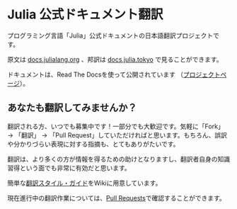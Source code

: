Julia 公式ドキュメント翻訳
==========================

プログラミング言語「Julia」公式ドキュメントの日本語翻訳プロジェクトです。

原文は [docs.julialang.org](http://docs.julialang.org) 、邦訳は [docs.julia.tokyo](http://docs.julia.tokyo) で見ることができます。

ドキュメントは、Read The Docsを使って公開されています （[プロジェクトページ](https://readthedocs.org/projects/julia-doc-ja)）。


## あなたも翻訳してみませんか？

翻訳される方、いつでも募集中です！一部分でも大歓迎です。気軽に「Fork」 → 「翻訳」 → 「Pull Request」していただければと思います。もちろん、誤訳や分かりづらい表現に対する指摘も、とてもありがたいです。

翻訳は、より多くの方が情報を得るための助けとなりますし、翻訳者自身の知識習得という面でも非常に有効だと思います。

簡単な[翻訳スタイル・ガイド](https://github.com/JuliaTokyo/julia-doc-ja/wiki/%E7%BF%BB%E8%A8%B3%E3%82%B9%E3%82%BF%E3%82%A4%E3%83%AB%E3%83%BB%E3%82%AC%E3%82%A4%E3%83%89)をWikiに用意しています。

現在進行中の翻訳作業については、[Pull Requests](https://github.com/JuliaTokyo/julia-doc-ja/pulls)で確認することができます。
